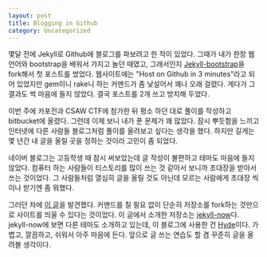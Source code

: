 ```yaml
---
layout: post
title: Blogging in Github
category: Uncategorized
---
```


몇달 전에 Jekyll로 Github에 블로그를 파보려고 한 적이 있었다. 그때가 내가 한창 웹 언어와 bootstrap을 배워서 가지고 놀던 때였고, 그래서인지 [Jekyll-bootstrap](http://jekyllbootstrap.com/)을 fork해서 첫 포스트를 썼었다. 웹사이트에는 "Host on Github in 3 minutes"라고 되어 있었지만 gem이니 rake니 하는 커맨드가 좀 낯설어서 꽤나 오래 걸렸다. 게다가 그 결과도 썩 마음에 들지 않았다. 결국 포스트를 2개 쓰고 방치해 두었다.

이번 주에 카포전과 CSAW CTF에 참가한 뒤 평소 하던 대로 풀이를 작성하고 bitbucket에 올렸다. 그런데 이제 보니 내가 푼 문제가 꽤 많았다. 잠시 뿌듯함을 느끼고 인터넷에 다른 사람들 블로그처럼 풀이를 올려보고 싶다는 생각을 했다. 하지만 길게는 몇 년간 내 글을 올릴 곳을 정하는 것이라 고민이 좀 되었다.

네이버 블로그는 고등학생 때 잠시 써보았는데 글 작성이 불편하고 테마도 마음에 들지 않았다. 컴퓨터 하는 사람들이 티스토리를 많이 쓰는 것 같아서 보니까 초대장을 받아서 쓰는 것이었다. 그 사람들처럼 열심히 글을 올릴 것도 아닌데 모르는 사람에게 초대장 씩이나 받기엔 좀 뭐했다.

그러던 차에 [이 글](http://ilmol.com/2015/01/Jekyll,Git%20%EC%9D%84%20%EB%AA%B0%EB%9D%BC%EB%8F%84%20%EB%AC%B4%EB%A3%8C%20Github%20Pages%20%EC%A6%90%EA%B8%B0%EA%B8%B0.html)을 발견했다. 커맨드를 칠 필요 없이 단순히 저장소를 fork하는 것만으로 사이트를 띄울 수 있다는 것이었다. 이 글에서 소개한 저장소는 [jekyll-now](https://github.com/barryclark/jekyll-now)다. jekyll-now에 보면 다른 테마도 소개하고 있는데, 이 블로그에 사용한 건 [Hyde](https://github.com/poole/hyde)이다. 가볍고, 깔끔하고, 쉬워서 아주 마음에 든다. 앞으로 글 쓰는 연습도 할 겸 꾸준히 글을 올려볼 생각이다.

